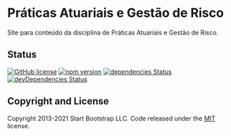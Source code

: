 # Práticas Atuariais e Gestão de Risco

Site para conteúdo da disciplina de Práticas Atuariais e Gestão de Risco.

## Status

[![GitHub license](https://img.shields.io/badge/license-MIT-blue.svg)](https://raw.githubusercontent.com/StartBootstrap/startbootstrap-resume/master/LICENSE)
[![npm version](https://img.shields.io/npm/v/startbootstrap-resume.svg)](https://www.npmjs.com/package/startbootstrap-resume)
[![dependencies Status](https://david-dm.org/StartBootstrap/startbootstrap-resume/status.svg)](https://david-dm.org/StartBootstrap/startbootstrap-resume)
[![devDependencies Status](https://david-dm.org/StartBootstrap/startbootstrap-resume/dev-status.svg)](https://david-dm.org/StartBootstrap/startbootstrap-resume?type=dev)


## Copyright and License

Copyright 2013-2021 Start Bootstrap LLC. Code released under the [MIT](https://github.com/StartBootstrap/startbootstrap-resume/blob/master/LICENSE) license.

